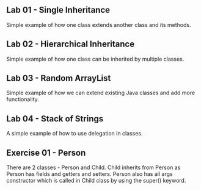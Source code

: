 Lab 01 - Single Inheritance
-

Simple example of how one class extends another class and its methods.

Lab 02 - Hierarchical Inheritance
-

Simple example of how one class can be inherited by multiple classes.

Lab 03 - Random ArrayList
-

Simple example of how we can extend existing Java classes and add more functionality. 

Lab 04 - Stack of Strings 
-

A simple example of how to use delegation in classes. 

Exercise 01 - Person
-

There are 2 classes - Person and Child. Child inherits from Person as Person has fields and getters and setters. Person 
also has all args constructor which is called in Child class by using the super() keyword. 